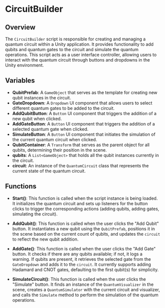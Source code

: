 # CircuitBuilder

## Overview
The `CircuitBuilder` script is responsible for creating and managing a quantum circuit within a Unity application. It provides functionality to add qubits and quantum gates to the circuit and simulate the quantum operations. This script acts as a user interface controller, allowing users to interact with the quantum circuit through buttons and dropdowns in the Unity environment.

## Variables

- **QubitPrefab**: A `GameObject` that serves as the template for creating new qubit instances in the circuit.
- **GateDropdown**: A `Dropdown` UI component that allows users to select different quantum gates to be added to the circuit.
- **AddQubitButton**: A `Button` UI component that triggers the addition of a new qubit when clicked.
- **AddGateButton**: A `Button` UI component that triggers the addition of a selected quantum gate when clicked.
- **SimulateButton**: A `Button` UI component that initiates the simulation of the current quantum circuit when clicked.
- **QubitContainer**: A `Transform` that serves as the parent object for all qubits, determining their position in the scene.
- **qubits**: A `List<GameObject>` that holds all the qubit instances currently in the circuit.
- **circuit**: An instance of the `QuantumCircuit` class that represents the current state of the quantum circuit.

## Functions

- **Start()**: This function is called when the script instance is being loaded. It initializes the quantum circuit and sets up listeners for the button clicks to trigger the corresponding actions (adding qubits, adding gates, simulating the circuit).

- **AddQubit()**: This function is called when the user clicks the "Add Qubit" button. It instantiates a new qubit using the `QubitPrefab`, positions it in the scene based on the current count of qubits, and updates the `circuit` to reflect the new qubit addition.

- **AddGate()**: This function is called when the user clicks the "Add Gate" button. It checks if there are any qubits available; if not, it logs a warning. If qubits are present, it retrieves the selected gate from the `GateDropdown` and adds it to the `circuit`. It currently supports adding Hadamard and CNOT gates, defaulting to the first qubit(s) for simplicity.

- **SimulateCircuit()**: This function is called when the user clicks the "Simulate" button. It finds an instance of the `QuantumVisualizer` in the scene, creates a `QuantumSimulator` with the current circuit and visualizer, and calls the `Simulate` method to perform the simulation of the quantum operations.